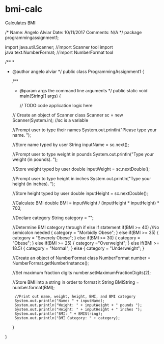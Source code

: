 # bmi-calc
Calculates BMI

/*
Name: Angelo Alviar
Date: 10/11/2017
Comments: N/A
 */
package programmingassignment1;

import java.util.Scanner; //import Scanner tool
import java.text.NumberFormat; //import NumberFormat tool

/**
 *
 * @author angelo alviar
 */
public class ProgrammingAssignment1 {

    /**
     * @param args the command line arguments
     */
    public static void main(String[] args) {
        
        // TODO code application logic here
    
   // Create an object of Scanner class
   Scanner sc = new Scanner(System.in); //sc is a variable

   //Prompt user to type their names
   System.out.println("Please type your name. ");
    
   //Store name typed by user
   String inputName = sc.next();

    
   //Prompt user to type weight in pounds
   System.out.println("Type your weight (in pounds). ");
    
   //Store weight typed by user
   double inputWeight = sc.nextDouble();
    
   //Prompt user to type height in inches
   System.out.println("Type your height (in inches). ");
   
   //Store height typed by user
   double inputHeight = sc.nextDouble();
   
   //Calculate BMI
   double BMI = inputWeight / (inputHeight * inputHeight) * 703;
   
   //Declare category
   String category = "";
        
    //Determine BMI category through if else if statement
        if(BMI >= 40) //No semicolon needed
        {
            category = "Morbidly Obese";
        }
        else if(BMI >= 35)
        {
            category = "Severely Obese";
        }
        else if(BMI >= 30)
        {
            category = "Obese";
        }
        else if(BMI >= 25)
        {
            category ="Overweight";
        }
        else if(BMI >= 18.5)
        {
            category = "Normal";
        }
        else
        {
            category = "Underweight";
        }
       
   //Create an object of NumberFormat class
   NumberFormat number = NumberFormat.getNumberInstance();
   
   //Set maximum fraction digits
   number.setMaximumFractionDigits(2);
           
   //Store BMI into a string in order to format it
   String BMIString = number.format(BMI);
   
        //Print out name, weight, height, BMI, and BMI category
        System.out.println("Name: " + inputName);
        System.out.println("Weight: " + inputWeight + " pounds ");
        System.out.println("Height: " + inputHeight + " inches ");
        System.out.println("BMI: " + BMIString);
        System.out.println("BMI Category: " + category);
    
    
    }

}
